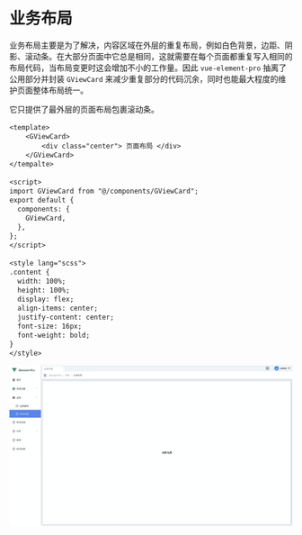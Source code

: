 # 业务布局
业务布局主要是为了解决，内容区域在外层的重复布局，例如白色背景，边距、阴影、滚动条。在大部分页面中它总是相同，这就需要在每个页面都重复写入相同的布局代码，当布局变更时这会增加不小的工作量。因此 `vue-element-pro` 抽离了公用部分并封装 ` GViewCard ` 来减少重复部分的代码沉余，同时也能最大程度的维护页面整体布局统一。

它只提供了最外层的页面布局包裹滚动条。

```js:no-line-numbers
<template>
    <GViewCard>
        <div class="center"> 页面布局 </div>
    </GViewCard>
</tempalte>

<script>
import GViewCard from "@/components/GViewCard";
export default {
  components: {
    GViewCard,
  },
};
</script>

<style lang="scss">
.content {
  width: 100%;
  height: 100%;
  display: flex;
  align-items: center;
  justify-content: center;
  font-size: 16px;
  font-weight: bold;
}
</style>
```

![Image](./img/../../img/viewCard.png)